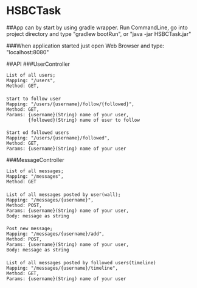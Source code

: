 # HSBCTask

##App can by start by using gradle wrapper. Run CommandLine, go into project directory and type "gradlew bootRun", or "java -jar HSBCTask.jar"

###When application started just open Web Browser and type: "localhost:8080" 

##API
###UserController

    List of all users;
    Mapping: "/users",
    Method: GET,
####

    Start to follow user    
    Mapping: "/users/{username}/follow/{followed}",
    Method: GET,
    Params: {username}(String) name of your user,
            {followed}(String) name of user to follow
            
####

    Start od followed users    
    Mapping: "/users/{username}/followed",
    Method: GET,
    Params: {username}(String) name of your user
    
###MessageController

    List of all messages;
    Mapping: "/messages",
    Method: GET      
####

    List of all messages posted by user(wall);
    Mapping: "/messages/{username}",
    Method: POST,
    Params: {username}(String) name of your user,
    Body: message as string 
####

    Post new message;
    Mapping: "/messages/{username}/add",
    Method: POST,
    Params: {username}(String) name of your user,
    Body: message as string
####

    List of all messages posted by followed users(timeline)
    Mapping: "/messages/{username}/timeline",
    Method: GET,
    Params: {username}(String) name of your user
  